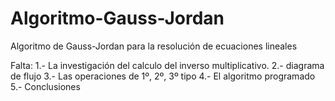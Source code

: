 # Algoritmo-Gauss-Jordan
Algoritmo de Gauss-Jordan para la resolución de ecuaciones lineales

Falta:
1.- La investigación del calculo del inverso multiplicativo.
2.- diagrama de flujo
3.- Las operaciones de 1º, 2º, 3º tipo
4.- El algoritmo programado
5.- Conclusiones
